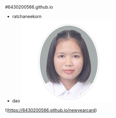 #6430200566.github.io

- ratchaneekorn 
- dao
![img](image/bba.png)

!(https://6430200566.github.io/newyearcard)
